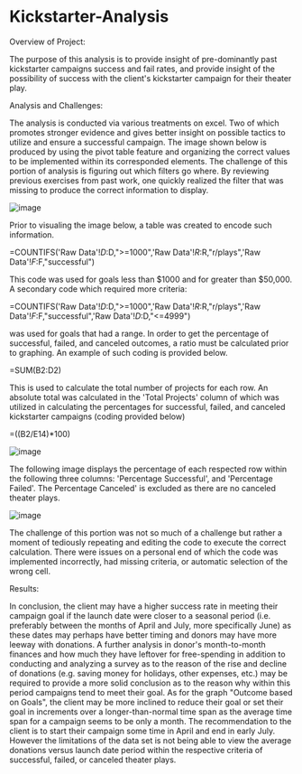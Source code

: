 # Kickstarter-Analysis
Overview of Project: 

The purpose of this analysis is to provide insight of pre-dominantly past kickstarter campaigns success and fail rates, and provide insight of the possibility of success with the client's kickstarter campaign for their theater play.

Analysis and Challenges: 

The analysis is conducted via various treatments on excel. Two of which promotes stronger evidence and gives better insight on possible tactics to utilize and ensure a successful campaign. The image shown below is produced by using the pivot table feature and organizing the correct values to be implemented within its corresponded elements. The challenge of this portion of analysis is figuring out which filters go where. By reviewing previous exercises from past work, one quickly realized the filter that was missing to produce the correct information to display.

![image](https://user-images.githubusercontent.com/92961267/138585166-6f1cbe67-326a-4124-bbb1-0567b6b866d6.png)

Prior to visualing the image below, a table was created to encode such information.

=COUNTIFS('Raw Data'!$D:$D,">=1000",'Raw Data'!$R:$R,"r/plays",'Raw Data'!$F:$F,"successful")

This code was used for goals less than $1000 and for greater than $50,000. A secondary code which required more criteria:

=COUNTIFS('Raw Data'!$D:$D,">=1000",'Raw Data'!$R:$R,"r/plays",'Raw Data'!$F:$F,"successful",'Raw Data'!$D:$D,"<=4999") 

was used for goals that had a range. In order to get the percentage of successful, failed, and canceled outcomes, a ratio must be calculated prior to graphing. An example of such coding is provided below.

=SUM(B2:D2)

This is used to calculate the total number of projects for each row. An absolute total was calculated in the 'Total Projects' column of which was utilized in calculating the percentages for successful, failed, and canceled kickstarter campaigns (coding provided below)

=((B2/E14)*100)
	
![image](https://user-images.githubusercontent.com/92961267/138612751-521f1e91-f09a-49d4-a597-590f0d0f9647.png)

The following image displays the percentage of each respected row within the following three columns: 'Percentage Successful', and 'Percentage Failed'. The Percentage Canceled' is excluded as there are no canceled theater plays. 

![image](https://user-images.githubusercontent.com/92961267/138613144-9d843c28-07a8-4a1b-a723-4882ffa08bc7.png)

The challenge of this portion was not so much of a challenge but rather a moment of tediously repeating and editing the code to execute the correct calculation. There were issues on a personal end of which the code was implemented incorrectly, had missing criteria, or automatic selection of the wrong cell.

Results:

In conclusion, the client may have a higher success rate in meeting their campaign goal if the launch date were closer to a seasonal period (i.e. preferably between the months of April and July, more specifically June) as these dates may perhaps have better timing and donors may have more leeway with donations. A further analysis in donor's month-to-month finances and how much they have leftover for free-spending in addition to conducting and analyzing a survey as to the reason of the rise and decline of donations (e.g. saving money for holidays, other expenses, etc.) may be required to provide a more solid conclusion as to the reason why within this period campaigns tend to meet their goal. As for the graph "Outcome based on Goals", the client may be more inclined to reduce their goal or set their goal in increments over a longer-than-normal time span as the average time span for a campaign seems to be only a month. The recommendation to the client is to start their campaign some time in April and end in early July. However the limitations of the data set is not being able to view the average donations versus launch date period within the respective criteria of successful, failed, or canceled theater plays.
